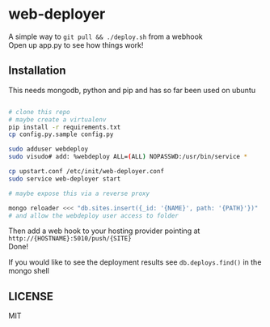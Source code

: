 # web-deployer

A simple way to `git pull && ./deploy.sh` from a webhook  
Open up app.py to see how things work!  

## Installation

This needs mongodb, python and pip and has so far been used on ubuntu

~~~~~sh

# clone this repo
# maybe create a virtualenv
pip install -r requirements.txt
cp config.py.sample config.py

sudo adduser webdeploy
sudo visudo# add: %webdeploy ALL=(ALL) NOPASSWD:/usr/bin/service *

cp upstart.conf /etc/init/web-deployer.conf
sudo service web-deployer start

# maybe expose this via a reverse proxy

mongo reloader <<< "db.sites.insert({_id: '{NAME}', path: '{PATH}'})"
# and allow the webdeploy user access to folder
~~~~~

Then add a web hook to your hosting provider pointing at `http://{HOSTNAME}:5010/push/{SITE}`  
Done!  

If you would like to see the deployment results see `db.deploys.find()` in the mongo shell

## LICENSE

MIT
